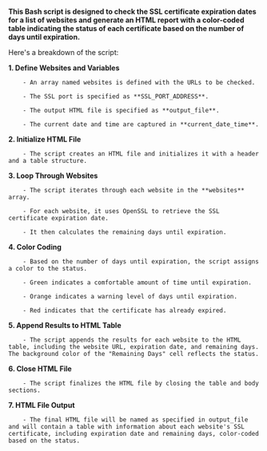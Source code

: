 **This Bash script is designed to check the SSL certificate expiration dates for a list of websites and generate an HTML report with a color-coded table indicating the status of each certificate based on the number of days until expiration.**

Here's a breakdown of the script:

**1. Define Websites and Variables**

        - An array named websites is defined with the URLs to be checked.
        
        - The SSL port is specified as **SSL_PORT_ADDRESS**.
        
        - The output HTML file is specified as **output_file**.
        
        - The current date and time are captured in **current_date_time**.

**2. Initialize HTML File**

        - The script creates an HTML file and initializes it with a header and a table structure.
        
**3. Loop Through Websites**

        - The script iterates through each website in the **websites** array.
        
        - For each website, it uses OpenSSL to retrieve the SSL certificate expiration date.
        
        - It then calculates the remaining days until expiration.
        
**4. Color Coding**

        - Based on the number of days until expiration, the script assigns a color to the status.
        
        - Green indicates a comfortable amount of time until expiration.
        
        - Orange indicates a warning level of days until expiration.
        
        - Red indicates that the certificate has already expired.
        
**5. Append Results to HTML Table**

        - The script appends the results for each website to the HTML table, including the website URL, expiration date, and remaining days. The background color of the "Remaining Days" cell reflects the status.
        
**6. Close HTML File**

        - The script finalizes the HTML file by closing the table and body sections.
        
**7. HTML File Output**

        - The final HTML file will be named as specified in output_file and will contain a table with information about each website's SSL certificate, including expiration date and remaining days, color-coded based on the status.
